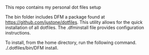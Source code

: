 This repo contains my personal dot files setup

The bin folder includes DFM a package found at https://github.com/justone/dotfiles. This utility allows for the quick installation of all dotfiles. The .dfminstall file provides configuration instructions.

To install, from the home directory, run the following command. ./.dotfiles/bin/DFM install.
